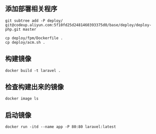 ## 添加部署相关程序

```
git subtree add -P deploy/ git@codeup.aliyun.com:5f10fd25d2481460393375d0/base/deploy/deploy-php.git master

cp deploy/fpm/Dockerfile .
cp deploy/acm.sh .
```

## 构建镜像

```
docker build -t laravel .
```

## 检查构建出来的镜像

```
docker image ls
```

## 启动镜像

```
docker run -itd --name app -P 80:80 laravel:latest
```
